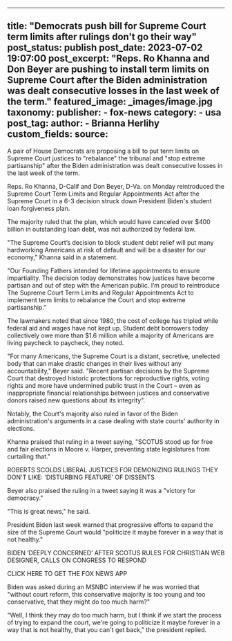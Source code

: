 
---
title: "Democrats push bill for Supreme Court term limits after rulings don&#39;t go their way" 
post_status: publish
post_date: 2023-07-02 19:07:00 
post_excerpt: "Reps. Ro Khanna and Don Beyer are pushing to install term limits on Supreme Court after the Biden administration was dealt consecutive losses in the last week of the term."
featured_image: _images/image.jpg 
taxonomy:
    publisher:
        - fox-news
    category:
        - usa 
    post_tag:
    author:
        - Brianna Herlihy
custom_fields:
    source: 
---
A pair of House Democrats are proposing a bill to put term limits on Supreme Court justices to &quot;rebalance&quot; the tribunal and &quot;stop extreme partisanship&quot; after the Biden administration was dealt consecutive losses in the last week of the term.

Reps. Ro Khanna, D-Calif and Don Beyer, D-Va. on Monday reintroduced the Supreme Court Term Limits and Regular Appointments Act after the Supreme Court in a 6-3 decision struck down President Biden&#39;s student loan forgiveness plan.

The majority ruled that the plan, which would have canceled over $400 billion in outstanding loan debt, was not authorized by federal law.

&quot;The Supreme Court’s decision to block student debt relief will put many hardworking Americans at risk of default and will be a disaster for our economy,&quot; Khanna said in a statement.

&quot;Our Founding Fathers intended for lifetime appointments to ensure impartiality. The decision today demonstrates how justices have become partisan and out of step with the American public. I’m proud to reintroduce The Supreme Court Term Limits and Regular Appointments Act to implement term limits to rebalance the Court and stop extreme partisanship.&quot;

The lawmakers noted that since 1980, the cost of college has tripled while federal aid and wages have not kept up. Student debt borrowers today collectively owe more than $1.6 million while a majority of Americans are living paycheck to paycheck, they noted.

&quot;For many Americans, the Supreme Court is a distant, secretive, unelected body that can make drastic changes in their lives without any accountability,&quot; Beyer said. &quot;Recent partisan decisions by the Supreme Court that destroyed historic protections for reproductive rights, voting rights and more have undermined public trust in the Court – even as inappropriate financial relationships between justices and conservative donors raised new questions about its integrity&quot;.

Notably, the Court&#39;s majority also ruled in favor of the Biden administration&#39;s arguments in a case dealing with state courts&#39; authority in elections.

Khanna praised that ruling in a tweet saying, &quot;SCOTUS stood up for free and fair elections in Moore v. Harper, preventing state legislatures from curtailing that.&quot;

ROBERTS SCOLDS LIBERAL JUSTICES FOR DEMONIZING RULINGS THEY DON&#39;T LIKE: &#39;DISTURBING FEATURE&#39; OF DISSENTS

Beyer also praised the ruling in a tweet saying it was a &quot;victory for democracy.&quot;

&quot;This is great news,&quot; he said.

President Biden last week warned that progressive efforts to expand the size of the Supreme Court would &quot;politicize it maybe forever in a way that is not healthy.&quot;

BIDEN ‘DEEPLY CONCERNED’ AFTER SCOTUS RULES FOR CHRISTIAN WEB DESIGNER, CALLS ON CONGRESS TO RESPOND

CLICK HERE TO GET THE FOX NEWS APP

Biden was asked during an MSNBC interview if he was worried that &quot;without court reform, this conservative majority is too young and too conservative, that they might do too much harm?&quot;

&quot;Well, I think they may do too much harm, but I think if we start the process of trying to expand the court, we&#39;re going to politicize it maybe forever in a way that is not healthy, that you can&#39;t get back,&quot; the president replied. 